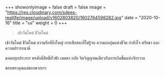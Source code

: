 +++
showonlyimage = false
draft = false
image = "https://res.cloudinary.com/sdees-reallife/image/upload/v1602803820/1602764598282.jpg"
date = "2020-10-16"
title = "แม่"
weight = 0
+++
> เช้าวันใหม่ ชีวิตใหม่

เช้าวันใหม่ ชีวิตใหม่ ความรักที่ยิ่งใหญ่ การเสียสละที่ไม่รู้จบ ความอบอุ่นแห่งชีวิต กำลังใจ ศรัทธา และความปรารถนาดี

มงคลทุกประการ พรศักดิ์สิทธิ์ทั่วฟ้า เมตตา อภัย จิตวิญญาณเดียวกับการเกิดขึ้นแห่งจักรวาล

ขอบพระคุณแม่ของพวกเรา
